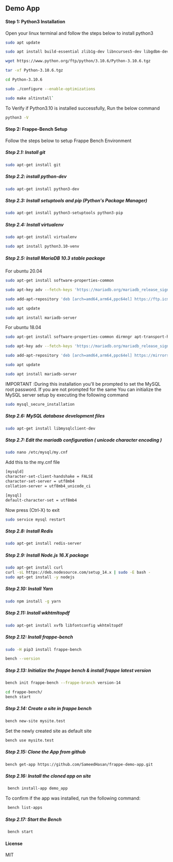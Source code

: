 ## Demo App

#### Step 1: Python3 Installation

Open your linux terminal and follow the steps below to install python3

```bash
sudo apt update
```

```bash
sudo apt install build-essential zlib1g-dev libncurses5-dev libgdbm-dev libnss3-dev libreadline-dev libssl-dev libffi-dev libsqlite3-dev wget libbz2-dev
```

```bash
wget https://www.python.org/ftp/python/3.10.6/Python-3.10.6.tgz
```

```bash
tar -xf Python-3.10.6.tgz
```

```bash
cd Python-3.10.6
```

```bash
sudo ./configure --enable-optimizations
```

```bash
sudo make altinstall`
```

To Verify if Python3.10 is installed successfully, Run the below command

```bash
python3 -V
```

#### Step 2: Frappe-Bench Setup

Follow the steps below to setup Frappe Bench Environment

##### Step 2.1: Install git

```bash
sudo apt-get install git
```

##### Step 2.2: install python-dev

```bash
sudo apt-get install python3-dev
```

##### Step 2.3: Install setuptools and pip (Python's Package Manager)

```bash
sudo apt-get install python3-setuptools python3-pip
```

##### Step 2.4: Install virtualenv

```bash
sudo apt-get install virtualenv
```

```bash
sudo apt install python3.10-venv
```

##### Step 2.5: Install MariaDB 10.3 stable package

For ubuntu 20.04

```bash
sudo apt-get install software-properties-common
```

```bash
sudo apt-key adv --fetch-keys 'https://mariadb.org/mariadb_release_signing_key.asc'
```

```bash
sudo add-apt-repository 'deb [arch=amd64,arm64,ppc64el] https://ftp.icm.edu.pl/pub/unix/database/mariadb/repo/10.3/ubuntu focal main'
```

```bash
sudo apt update
```

```bash
sudo apt install mariadb-server
```

For ubuntu 18.04

```bash
sudo apt-get install software-properties-common dirmngr apt-transport-https
```

```bash
sudo apt-key adv --fetch-keys 'https://mariadb.org/mariadb_release_signing_key.asc'
```

```bash
sudo add-apt-repository 'deb [arch=amd64,arm64,ppc64el] https://mirrors.aliyun.com/mariadb/repo/10.3/ubuntu bionic main'
```

```bash
sudo apt update
```

```bash
sudo apt install mariadb-server
```

IMPORTANT :During this installation you'll be prompted to set the MySQL root password. If you are not prompted for the same You can initialize the MySQL server setup by executing the following command

```bash
sudo mysql_secure_installation
```

##### Step 2.6: MySQL database development files

```bash
sudo apt-get install libmysqlclient-dev
```

##### Step 2.7: Edit the mariadb configuration ( unicode character encoding )

```bash
sudo nano /etc/mysql/my.cnf
```

Add this to the my.cnf file

```bash
[mysqld]
character-set-client-handshake = FALSE
character-set-server = utf8mb4
collation-server = utf8mb4_unicode_ci

[mysql]
default-character-set = utf8mb4
```

Now press (Ctrl-X) to exit

```bash
sudo service mysql restart
```

##### Step 2.8: Install Redis

```bash
sudo apt-get install redis-server
```

##### Step 2.9: Install Node.js 16.X package

```bash
sudo apt-get install curl
curl -sL https://deb.nodesource.com/setup_14.x | sudo -E bash -
sudo apt-get install -y nodejs
```

##### Step 2.10: Install Yarn

```bash
sudo npm install -g yarn
```

##### Step 2.11: Install wkhtmltopdf

```bash
sudo apt-get install xvfb libfontconfig wkhtmltopdf
```

##### Step 2.12: Install frappe-bench

```bash
sudo -H pip3 install frappe-bench
```

```bash
bench --version
```

##### Step 2.13: Initialize the frappe bench & install frappe latest version

```bash
bench init frappe-bench --frappe-branch version-14

cd frappe-bench/
bench start
```

##### Step 2.14: Create a site in frappe bench

```bash
bench new-site mysite.test
```

Set the newly created site as default site

```bash
bench use mysite.test
```

##### Step 2.15: Clone the App from github

```bash
bench get-app https://github.com/SameedHasan/frappe-demo-app.git
```

##### Step 2.16: Install the cloned app on site

```bash
 bench install-app demo_app
```

To confirm if the app was installed, run the following command:

```bash
 bench list-apps
```

##### Step 2.17: Start the Bench

```bash
 bench start
```

#### License

MIT
